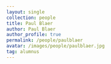 ```yaml
---
layout: single
collection: people
title: Paul Blaer
author: Paul Blaer
author_profile: true
permalink: /people/paulblaer
avatar: /images/people/paulblaer.jpg
tag: alumnus
---
```


